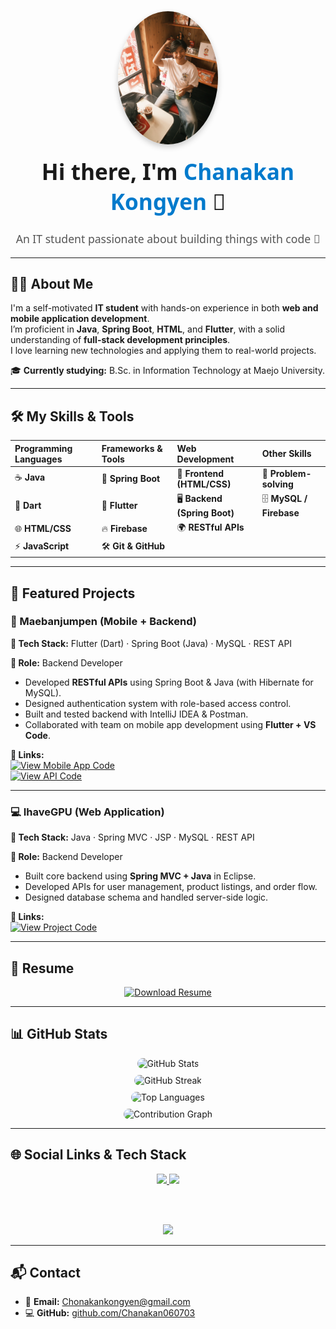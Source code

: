<div align="center" style="font-family: 'Segoe UI', Tahoma, Geneva, Verdana, sans-serif; max-width: 850px; margin: auto;">
  
  <!-- Profile Image -->
  <img src="https://raw.githubusercontent.com/Chanakan060703/Chanakan060703/main/profile.jpg" width="160px" style="border-radius: 50%; box-shadow: 0px 4px 10px rgba(0,0,0,0.2);" alt="Chanakan's Profile Picture" />

  <!-- Heading -->
  <h1 style="margin-top: 15px; font-size: 2.2rem;">Hi there, I'm <span style="color:#007acc;">Chanakan Kongyen</span> 👋</h1>
  <p style="font-size: 1.1rem; color: #555;">An IT student passionate about building things with code 🚀</p>

</div>

---

## 👨‍💻 About Me  

I'm a self-motivated **IT student** with hands-on experience in both **web and mobile application development**.  
I’m proficient in **Java**, **Spring Boot**, **HTML**, and **Flutter**, with a solid understanding of **full-stack development principles**.  
I love learning new technologies and applying them to real-world projects.  

🎓 **Currently studying:** B.Sc. in Information Technology at Maejo University.

---

## 🛠 My Skills & Tools  

| **Programming Languages** | **Frameworks & Tools** | **Web Development** | **Other Skills** |
| :------------------------ | :------------------- | :---------------- | :-------------- |
| ☕ **Java**               | 🌱 **Spring Boot**   | 🎨 **Frontend (HTML/CSS)** | 🧠 **Problem-solving** |
| 🎯 **Dart**               | 📱 **Flutter**      | 🖥 **Backend (Spring Boot)** | 🗄 **MySQL / Firebase** |
| 🌐 **HTML/CSS**          | 🔥 **Firebase**     | 🌍 **RESTful APIs** | |
| ⚡ **JavaScript**        | 🛠 **Git & GitHub** | | |

---

## 🌟 Featured Projects  

### 📱 Maebanjumpen (Mobile + Backend)
<div align="left">

**🔧 Tech Stack:** Flutter (Dart) · Spring Boot (Java) · MySQL · REST API  

**💼 Role:** Backend Developer  
- Developed **RESTful APIs** using Spring Boot & Java (with Hibernate for MySQL).  
- Designed authentication system with role-based access control.  
- Built and tested backend with IntelliJ IDEA & Postman.  
- Collaborated with team on mobile app development using **Flutter + VS Code**.  

**🔗 Links:**  
[![View Mobile App Code](https://img.shields.io/badge/📱_Mobile_App_Code-0A66C2?style=for-the-badge&logo=github&logoColor=white)](https://github.com/Chanakan060703/maebanjumpen)  
[![View API Code](https://img.shields.io/badge/🖥_Backend_API_Code-4CAF50?style=for-the-badge&logo=github&logoColor=white)](https://github.com/Chanakan060703/maebanjumpen-intellij-API)

</div>

---

### 💻 IhaveGPU (Web Application)
<div align="left">

**🔧 Tech Stack:** Java · Spring MVC · JSP · MySQL · REST API  

**💼 Role:** Backend Developer  
- Built core backend using **Spring MVC + Java** in Eclipse.  
- Developed APIs for user management, product listings, and order flow.  
- Designed database schema and handled server-side logic.  

**🔗 Links:**  
[![View Project Code](https://img.shields.io/badge/💻_View_Project_Code-0A66C2?style=for-the-badge&logo=github&logoColor=white)](https://github.com/Chanakan060703/ihavegpuWeb)

</div>

---

## 📄 Resume  

<div align="center">
  <a href="https://drive.google.com/file/d/1R4OM3CdMwp3FUDlAAiVn1mOwlSwcPLvb/view?usp=sharing" target="_blank">
    <img src="https://img.shields.io/badge/📄_Download_Resume-FF6F61?style=for-the-badge" alt="Download Resume" />
  </a>
</div>

---

## 📊 GitHub Stats  

<div align="center">

<img src="https://github-readme-stats.vercel.app/api?username=Chanakan060703&show_icons=true&theme=tokyonight" alt="GitHub Stats" style="border-radius: 10px;" />

<br>

<img src="https://github-readme-streak-stats.herokuapp.com?user=Chanakan060703&theme=tokyonight" alt="GitHub Streak" style="border-radius: 10px; margin-top: 10px;" />

<br>

<img src="https://github-readme-stats.vercel.app/api/top-langs/?username=Chanakan060703&layout=compact&theme=tokyonight" alt="Top Languages" style="border-radius: 10px; margin-top: 10px;" />

<br>

<img src="https://github-readme-activity-graph.vercel.app/graph?username=Chanakan060703&theme=tokyo-night" alt="Contribution Graph" style="border-radius: 10px; margin-top: 10px;" />

</div>

---

## 🌐 Social Links & Tech Stack  

<div align="center">
  
<a href="https://www.facebook.com/chonnakan.kongyen">
  <img src="https://img.shields.io/badge/Facebook-1877F2?style=for-the-badge&logo=facebook&logoColor=white" />
</a>

<a href="https://www.instagram.com/_.cnk.46_">
  <img src="https://img.shields.io/badge/Instagram-E4405F?style=for-the-badge&logo=instagram&logoColor=white" />
</a>

<br><br>

<img src="https://skillicons.dev/icons?i=java,spring,flutter,mysql,html,css,js,git" />

</div>

---

## 📬 Contact  

- 📧 **Email:** [Chonakankongyen@gmail.com](mailto:Chonakankongyen@gmail.com)  
- 💻 **GitHub:** [github.com/Chanakan060703](https://github.com/Chanakan060703)  
